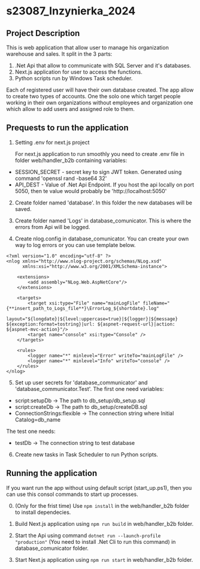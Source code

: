 # s23087_Inzynierka_2024

## Project Description
This is web application that allow user to manage his organization warehouse and sales. It split in the 3 parts:

1. .Net Api that allow to communicate with SQL Server and it's databases.
2. Next.js application for user to access the functions.
3. Python scripts run by Windows Task scheduler.

Each of registered user will have their own database created. The app allow to create two types of accounts. One the solo one which target people working in their own organizations without employees and organization one which allow to add users and assigned role to them.

## Prequests to run the application

1. Setting .env for next.js project

	For next.js application to run smoothly you need to create .env file in folder web/handler_b2b containing variables:

<ul>
    <li>SESSION_SECRET - secret key to sign JWT token. Generated using command 'openssl rand -base64 32'</li>
    <li>API_DEST - Value of .Net Api Endpoint. If you host the api locally on port 5050, then te value would probably be 'http://localhost:5050'</li>
</ul>

2. Create folder named 'database'. In this folder the new databases will be saved.

3. Create folder named 'Logs' in database_comunicator. This is where the errors from Api will be logged.

4. Create nlog.config in database_comunicator. You can create your own way to log errors or you can use template below.

```
<?xml version="1.0" encoding="utf-8" ?>
<nlog xmlns="http://www.nlog-project.org/schemas/NLog.xsd"
      xmlns:xsi="http://www.w3.org/2001/XMLSchema-instance">

	<extensions>
		<add assembly="NLog.Web.AspNetCore"/>
	</extensions>

	<targets>
		<target xsi:type="File" name="mainLogFile" fileName="{**insert_path_to_Logs_file**}\ErrorLog_${shortdate}.log" 
				layout="${longdate}|${level:uppercase=true}|${logger}|${message} ${exception:format=tostring}|url: ${aspnet-request-url}|action: ${aspnet-mvc-action}"/>
		<target name="console" xsi:type="Console" />
	</targets>

	<rules>
		<logger name="*" minlevel="Error" writeTo="mainLogFile" />
		<logger name="*" minlevel="Info" writeTo="console" />
	</rules>
</nlog>
```

5. Set up user secrets for 'database_communicator' and 'database_communicator.Test'. The first one need variables:

<ul>
<li>script:setupDb -> The path to db_setup/db_setup.sql</li>
<li>script:createDb -> The path to db_setup/createDB.sql</li>
<li>ConnectionStrings:flexible -> The connection string where Initial Catalog=db_name</li>
</ul>

The test one needs:

<ul>
<li>testDb -> The connection string to test database</li>
</ul>

6. Create new tasks in Task Scheduler to run Python scripts.

## Running the application

If you want run the app without using default script (start_up.ps1), then you can use this consol commands to start up processes.

0. (Only for the frist time) Use ```npm install``` in the web/handler_b2b folder to install dependecies.

1. Build Next.js application using ```npm run build``` in web/handler_b2b folder.

2. Start the Api using command ```dotnet run --launch-profile "production"``` (You need to install .Net Cli to run this command) in database_comunicator folder.

3. Start Next.js application using ```npm run start``` in web/handler_b2b folder.